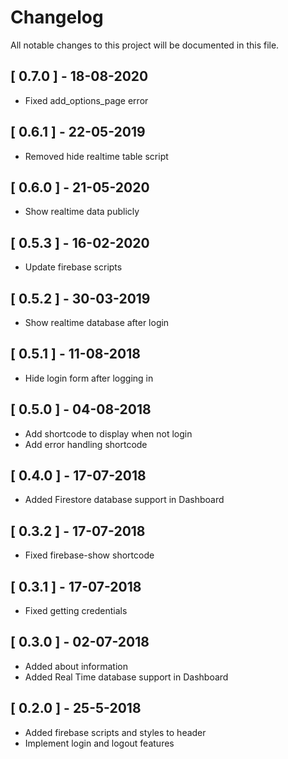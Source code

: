 # Changelog

All notable changes to this project will be documented in this file.

## [ 0.7.0 ] - 18-08-2020

- Fixed add_options_page error

## [ 0.6.1 ] - 22-05-2019

- Removed hide realtime table script

## [ 0.6.0 ] - 21-05-2020

- Show realtime data publicly

## [ 0.5.3 ] - 16-02-2020

- Update firebase scripts

## [ 0.5.2 ] - 30-03-2019

- Show realtime database after login

## [ 0.5.1 ] - 11-08-2018

- Hide login form after logging in

## [ 0.5.0 ] - 04-08-2018

- Add shortcode to display when not login
- Add error handling shortcode

## [ 0.4.0 ] - 17-07-2018

- Added Firestore database support in Dashboard

## [ 0.3.2 ] - 17-07-2018

- Fixed firebase-show shortcode

## [ 0.3.1 ] - 17-07-2018

- Fixed getting credentials

## [ 0.3.0 ] - 02-07-2018

- Added about information
- Added Real Time database support in Dashboard

## [ 0.2.0 ] - 25-5-2018

- Added firebase scripts and styles to header
- Implement login and logout features
